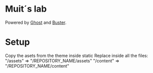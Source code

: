 # Muit´s lab
Powered by [Ghost](http://ghost.org) and [Buster](https://github.com/axitkhurana/buster/).

# Setup
Copy the asets from the theme inside static
Replace inside all the files:
"/assets"  => "/REPOSITORY_NAME/assets"
"/content" => "/REPOSITORY_NAME/content"
